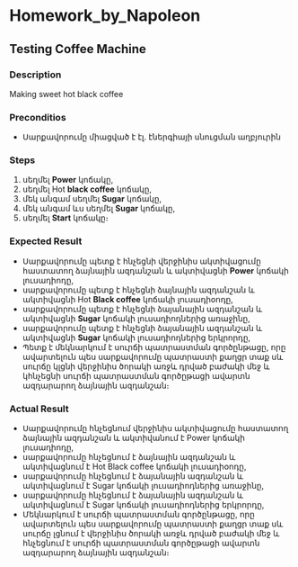 # **Homework_by_Napoleon**

## **Testing Coffee Machine**

### **Description**
Making sweet hot black coffee

### **Preconditios**
* Սարքավորումը միացված է էլ․ էներգիայի սնուցման աղբյուրին

### **Steps**
1. սեղմել **Power** կոճակը,
2. սեղմել Hot **black coffee** կոճակը,
3. մեկ անգամ սեղմել **Sugar** կոճակը,
4. մեկ անգամ ևս սեղմել **Sugar** կոճակը,
5. սեղմել **Start** կոճակը։ 

### **Expected Result**
* Սարքավորումը պետք է հնչեցնի վերջինիս ակտիվացումը հաստատող ձայնային ազդանշան և ակտիվացնի **Power** կոճակի լուսադիոդը,
* սարքավորումը պետք է հնչեցնի ձայնային ազդանշան և ակտիվացնի Hot **Black coffee** կոճակի լուսադիօոդը,
* սարքավորումը պետք է հնչեցնի ձայանային ազդանշան և ակտիվացնի **Sugar** կոճակի լուսադիոդներից առաջինը,
* սարքավորումը պետք է հնչեցնի ձայանային ազդանշան և ակտիվացնի **Sugar** կոճակի լուսադիոդներից երկրորդը,
* Պետք է մեկնարկում է սուրճի պատրաստման գործընթացը, որը ավարտելուն պես սարքավորումը պատրաստի քաղցր տաք սև սուրճը կլցնի վերջինիս ծորակի առջև դրված բաժակի մեջ և կհնչեցնի սուրճի   պատրաստման գործըթացի ավարտն ազդարարող ձայնային ազդանշան։ 

### **Actual Result**

* Սարքավորումը հնչեցնում վերջինիս ակտիվացումը հաստատող ձայնային ազդանշան և ակտիվանում է Power կոճակի լուսադիոդը,
* սարքավորումը հնչեցնում է ձայնային ազդանշան և ակտիվացնում է Hot Black coffee կոճակի լուսադիօոդը,
* սարքավորումը հնչեցնում է ձայանային ազդանշան և ակտիվացնում է Sugar կոճակի լուսադիոդներից առաջինը,
* սարքավորումը հնչեցնում է ձայանային ազդանշան և ակտիվացնում է Sugar կոճակի լուսադիոդներից երկրորդը,
* Մեկնարկում է սուրճի պատրաստման գործընթացը, որը ավարտելուն պես սարքավորումը պատրաստի քաղցր տաք սև սուրճը լցնում է վերջինիս ծորակի առջև դրված բաժակի մեջ և հնչեցնում է սուրճի պատրաստման գործըթացի ավարտն ազդարարող ձայնային ազդանշան։ 
